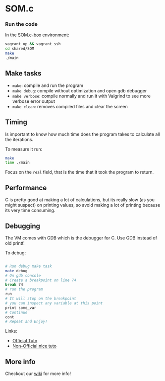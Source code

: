SOM.c
=====

### Run the code


In the [SOM.c-box](https://github.com/franleplant/SOM.c-box) environment:


```bash
vagrant up && vagrant ssh
cd shared/SOM
make
./main
```

## Make tasks

- `make`: compile and run the program
- `make debug`: compile without optimization and open gdb debugger
- `make verbose`: compile normally and run it with Valgrind to see more verbose error output
- `make clean`: removes compiled files and clear the screen


## Timing


Is important to know how much time does the program takes to calculate
all the iterations.

To measure it run:

```bash
make
time ./main
```

Focus on the `real` field, that is the time that it took the program to return.


## Performance

C is pretty good at making a lot of calculations, but its really slow (as you might suspect)
on printing values, so avoid making a lot of printing because its very time consuming.


## Debugging

The VM comes with GDB which is the debugger for C.
Use GDB instead of old printf.



To debug:
```bash

# Run debug make task
make debug
# On gdb console
# Create a breakpoint on line 74
break 74
# run the program
run
# It will stop on the breakpoint
# you can inspect any variable at this point
print some_var
# Continue
cont
# Repeat and Enjoy!
```

Links:

- [Official Tuto](http://www.cs.cmu.edu/~gilpin/tutorial/)
- [Non-Official nice tuto](http://www.thegeekstuff.com/2010/03/debug-c-program-using-gdb/)


## More info

Checkout our [wiki](https://github.com/franleplant/SOM.c/wiki)
for more info!
